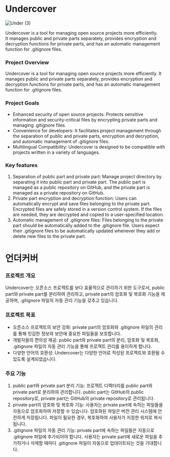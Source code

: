 # Undercover

![Under (3)](https://github.com/KimJinYeon/undercover/assets/60775218/cde1231a-9e7d-4c6d-a00f-dbc628d27a99)


Undercover is a tool for managing open source projects more efficiently. <br>
It manages public and private parts separately, provides encryption and decryption functions for private parts, and has an automatic management function for .gitignore files.

### Project Overview <br>
Undercover is a tool for managing open source projects more efficiently. It manages public and private parts separately, provides encryption and decryption functions for private parts, and has an automatic management function for .gitignore files.

### Project Goals <br>
* Enhanced security of open source projects: Protects sensitive information and security-critical files by encrypting private parts and managing .gitignore files.
* Convenience for developers: It facilitates project management through the separation of public and private parts, encryption and decryption, and automatic management of .gitignore files.
* Multilingual Compatibility: Undercover is designed to be compatible with projects written in a variety of languages.

### Key features <br>
1. Separation of public part and private part: Manage project directory by separating it into public part and private part. The public part is managed as a public repository on GitHub, and the private part is managed as a private repository on GitHub.
2. Private part encryption and decryption function: Users can automatically encrypt and save files belonging to the private part. Encrypted files are safely stored in a version control system. If the files are needed, they are decrypted and copied to a user-specified location.
3. Automatic management of .gitignore files: Files belonging to the private part should be automatically added to the .gitignore file. Users expect their .gitignore files to be automatically updated whenever they add or delete new files to the private part.

# 언더커버

### 프로젝트 개요 <br>
Undercover는 오픈소스 프로젝트를 보다 효율적으로 관리하기 위한 도구로서, public part와 private part를 분리하여 관리하고, private part의 암호화 및 복호화 기능을 제공하며, .gitignore 파일의 자동 관리 기능을 갖추고 있습니다.

### 프로젝트 목표 <br>
* 오픈소스 프로젝트의 보안 강화: private part의 암호화와 .gitignore 파일의 관리를 통해 민감한 정보와 보안에 중요한 파일들을 보호합니다.
* 개발자들의 편의성 제공: public part와 private part의 분리, 암호화 및 복호화, .gitignore 파일의 자동 관리 기능을 통해 프로젝트 관리를 용이하게 합니다.
* 다양한 언어의 호환성: Undercover는 다양한 언어로 작성된 프로젝트와 호환될 수 있도록 설계되었습니다.

### 주요 기능 <br>
1. public part와 private part 분리 기능: 프로젝트 디렉터리를 public part와 private part로 분리하여 관리합니다. public part는 GitHub의 public repository로, private part는 GitHub의 private repository로 관리됩니다.
2. private part의 암호화 및 복호화 기능: 사용자는 private part에 속하는 파일들을 자동으로 암호화하여 저장할 수 있습니다. 암호화된 파일은 버전 관리 시스템에 안전하게 저장됩니다. 파일이 필요한 경우, 복호화하여 사용자가 지정한 위치로 복사됩니다.
3. .gitignore 파일의 자동 관리 기능: private part에 속하는 파일들은 자동으로 .gitignore 파일에 추가되어야 합니다. 사용자는 private part에 새로운 파일을 추가하거나 삭제할 때마다 .gitignore 파일이 자동으로 업데이트되는 것을 기대합니다.
